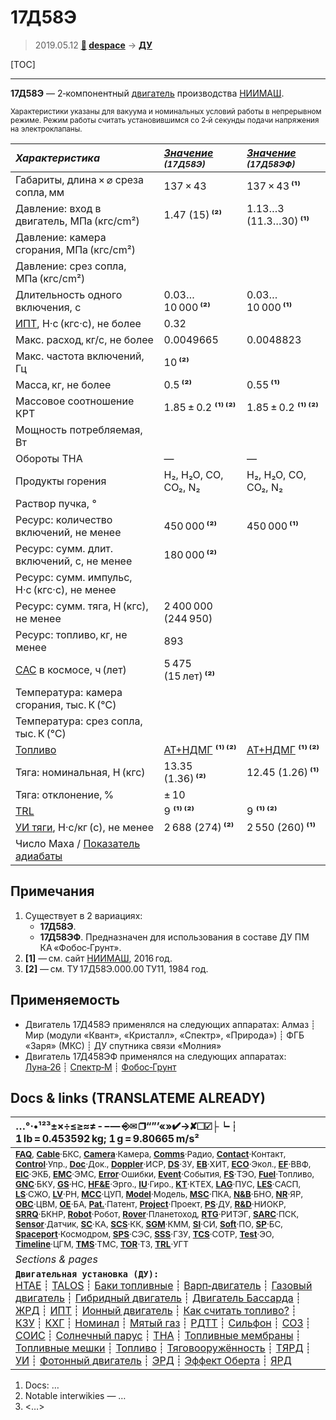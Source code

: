 # 17Д58Э
> 2019.05.12 **[🚀](../index/index.md) [despace](index.md)** → **[ДУ](ps.md)**

[TOC]

---

**17Д58Э** — 2‑компонентный [двигатель](ps.md) производства [НИИМАШ](zz_niimash.md).

<small>

Характеристики указаны для вакуума и номинальных условий работы в непрерывном режиме. Режим работы считать установившимся со 2‑й секунды подачи напряжения на электроклапаны.

|*Характеристика*|*[Значение](si.md) <small>(17Д58Э)</small>*|*[Значение](si.md) <small>(17Д58ЭФ)</small>*|
|:--|:--|:--|
|Габариты, длина × ⌀ среза сопла, мм|137 × 43|137 × 43 **⁽¹⁾**|
|Давление: вход в двигатель, МПа (кгс/cm²)|1.47 (15) **⁽²⁾**|1.13…3 (11.3…30) **⁽¹⁾**|
|Давление: камера сгорания, МПа (кгс/cm²)|||
|Давление: срез сопла, МПа (кгс/cm²)|||
|Длительность одного включения, с|0.03…10 000 **⁽²⁾**|0.03…10 000 **⁽¹⁾**|
|[ИПТ](ing.md), Н·с (кгс·с), не более|0.32||
|Макс. расход, кг/с, не более|0.0049665|0.0048823|
|Макс. частота включений, Гц|10 **⁽²⁾**||
|Масса, кг, не более|0.5 **⁽²⁾**|0.55 **⁽¹⁾**|
|Массовое соотношение КРТ|1.85 ± 0.2 **⁽¹⁾ ⁽²⁾**|1.85 ± 0.2 **⁽¹⁾ ⁽²⁾**|
|Мощность потребляемая, Вт|||
|Обороты ТНА|—|—|
|Продукты горения|H₂, H₂O, CO, CO₂, N₂|H₂, H₂O, CO, CO₂, N₂|
|Раствор пучка, °|||
|Ресурс: количество включений, не менее|450 000 **⁽²⁾**|450 000 **⁽¹⁾**|
|Ресурс: сумм. длит. включений, c, не менее|180 000 **⁽²⁾**||
|Ресурс: сумм. импульс, Н·с (кгс·с), не менее||
|Ресурс: сумм. тяга, Н (кгс), не менее|2 400 000 (244 950)||
|Ресурс: топливо, кг, не менее|893||
|[САС](lifetime.md) в космосе, ч (лет)|5 475 (15 лет) **⁽²⁾**||
|Температура: камера сгорания, тыс. К (℃)|||
|Температура: срез сопла, тыс. К (℃)|||
|[Топливо](fuel.md)|[АТ+НДМГ](at_plus.md) **⁽¹⁾ ⁽²⁾**|[АТ+НДМГ](at_plus.md) **⁽¹⁾ ⁽²⁾**|
|Тяга: номинальная, Н (кгс)|13.35 (1.36) **⁽²⁾**|12.45 (1.26) **⁽¹⁾**|
|Тяга: отклонение, %|± 10||
|[TRL](trl.md)|9 **⁽¹⁾ ⁽²⁾**|9 **⁽¹⁾ ⁽²⁾**|
|[УИ тяги](isp.md), Н·с/кг (с), не менее|2 688 (274) **⁽²⁾**|2 550 (260) **⁽¹⁾**|
|Число Маха / [Показатель адиабаты](heat_cr.md)|||

</small>



<p style="page-break-after:always"> </p>

## Примечания
   1. Существует в 2 вариациях:
      - **17Д58Э**.
      - **17Д58ЭФ**. Предназначен для использования в составе ДУ ПМ КА «Фобос‑Грунт».
   1. **[1]** — см. сайт [НИИМАШ](zz_niimash.md), 2016 год.
   1. **[2]** — см. ТУ 17Д58Э.000.00 ТУ11, 1984 год.



## Применяемость
   - Двигатель 17Д458Э применялся на следующих аппаратах: Алмаз ┊ Мир (модули «Квант», «Кристалл», «Спектр», «Природа») ┊ ФГБ «Заря» (МКС) ┊ ДУ спутника связи «Молния»
   - Двигатель 17Д458ЭФ применялся на следующих аппаратах: [Луна‑26](луна_26.md) ┊ [Спектр‑М](спектр_м.md) ┊ [Фобос‑Грунт](фобос_грунт.md)



<p style="page-break-after:always"> </p>

## Docs & links (TRANSLATEME ALREADY)
|…°·•¹²³±×÷≤≥≈≠ ‑ −— ⎆✉ ❐“”’«»✔→✘☐☑├┕┆ 1 lb = 0.453592 kg; 1 g = 9.80665 m/s²|
|:--|
|<small>**[FAQ](faq.md)**, **[Cable](cable.md)**·БКС, **[Camera](cam.md)**·Камера, **[Comms](comms.md)**·Радио, **[Contact](contact.md)**·Контакт, **[Control](control.md)**·Упр., **[Doc](doc.md)**·Док., **[Doppler](doppler.md)**·ИСР, **[DS](ds.md)**·ЗУ, **[EB](eb.md)**·ХИТ, **[ECO](ecology.md)**·Экол., **[EF](ef.md)**·ВВФ, **[ElC](elc.md)**·ЭКБ, **[EMC](emc.md)**·ЭМС, **[Error](error.md)**·Ошибки, **[Event](event.md)**·События, **[FS](fs.md)**·ТЭО, **[Fuel](fuel.md)**·Топливо, **[GNC](gnc.md)**·БКУ, **[GS](scs.md)**·НС, **[HF&E](hfe.md)**·Эрго., **[IU](iu.md)**·Гиро., **[KT](kt.md)**·КТЕХ, **[LAG](lag.md)**·ПУC, **[LES](les.md)**·САСП, **[LS](ls.md)**·СЖО, **[LV](lv.md)**·РН, **[MCC](mcc.md)**·ЦУП, **[Model](model.md)**·Модель, **[MSC](sc.md)**·ПКА, **[N&B](nnb.md)**·БНО, **[NR](nr.md)**·ЯР, **[OBC](obc.md)**·ЦВМ, **[OE](oe.md)**·БА, **[Pat.](патент.md)**·Патент, **[Project](project.md)**·Проект, **[PS](ps.md)**·ДУ, **[R&D](rnd.md)**·НИОКР, **[SRRQ](srrq.md)**·БКНР, **[Robot](robotics.md)**·Робот, **[Rover](rover.md)**·Планетоход, **[RTG](rtg.md)**·РИТЭГ, **[SARC](sarc.md)**·ПСК, **[Sensor](sensor.md)**·Датчик, **[SC](sc.md)**·КА, **[SCS](scs.md)**·КК, **[SGM](sgm.md)**·КММ, **[SI](si.md)**·СИ, **[Soft](soft.md)**·ПО, **[SP](sp.md)**·БС, **[Spaceport](spaceport.md)**·Космодром, **[SPS](sps.md)**·СЭС, **[SSS](sss.md)**·ГЗУ, **[TCS](tcs.md)**·СОТР, **[Test](test.md)**·ЭО, **[Timeline](timeline.md)**·ЦГМ, **[TMS](tms.md)**·ТМС, **[TOR](tor.md)**·ТЗ, **[TRL](trl.md)**·УГТ</small>|
|*Sections & pages*|
|**`Двигательная установка (ДУ):`**<br> [HTAE](htae.md) ┊ [TALOS](talos.md) ┊ [Баки топливные](fuel_tank.md) ┊ [Варп‑двигатель](warp_drive.md) ┊ [Газовый двигатель](cgt.md) ┊ [Гибридный двигатель](гбрд.md) ┊ [Двигатель Бассарда](bussard_ramjet.md) ┊ [ЖРД](lpr.md) ┊ [ИПТ](ing.md) ┊ [Ионный двигатель](иод.md) ┊ [Как считать топливо?](si.md) ┊ [КЗУ](cinu.md) ┊ [КХГ](cgs.md) ┊ [Номинал](nominal.md) ┊ [Мятый газ](exhsteam.md) ┊ [РДТТ](spr.md) ┊ [Сильфон](сильфон.md) ┊ [СОЗ](соз.md) ┊ [СОИС](соис.md) ┊ [Солнечный парус](солнечный_парус.md) ┊ [ТНА](turbopump.md) ┊ [Топливные мембраны](топливные_мембраны.md) ┊ [Топливные мешки](топливные_мешки.md) ┊ [Топливо](fuel.md) ┊ [Тяговооружённость](ttwr.md) ┊ [ТЯРД](тярд.md) ┊ [УИ](isp.md) ┊ [Фотонный двигатель](фотонный_двигатель.md) ┊ [ЭРД](epsp.md) ┊ [Эффект Оберта](oberth_eff.md) ┊ [ЯРД](ntr.md)|

   1. Docs: …
   1. Notable interwikies — …
   1. <…>
